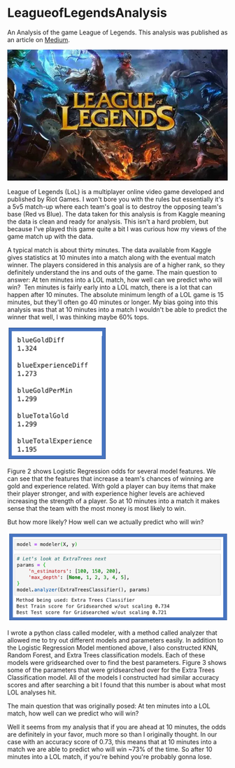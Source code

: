 # LeagueofLegendsAnalysis
An Analysis of the game League of Legends. This analysis was published as an article on [Medium](https://medium.com/@jareddelora/analyzing-league-of-legends-bacc71f45026?sk=8a2da716c95b6ae265eb29e32b1e26c4).  

![](./images/League-of-Legends.jpeg)

League of Legends (LoL) is a multiplayer online video game developed and published by Riot Games. I won't bore you with the rules but essentially it's a 5v5 match-up where each team's goal is to destroy the opposing team's base (Red vs Blue). The data taken for this analysis is from Kaggle meaning the data is clean and ready for analysis. This isn't a hard problem, but because I've played this game quite a bit I was curious how my views of the game match up with the data. 
  
A typical match is about thirty minutes. The data available from Kaggle gives statistics at 10 minutes into a match along with the eventual match winner. The players considered in this analysis are of a higher rank, so they definitely understand the ins and outs of the game.
The main question to answer: At ten minutes into a LOL match, how well can we predict who will win? 
Ten minutes is fairly early into a LOL match, there is a lot that can happen after 10 minutes. The absolute minimum length of a LOL game is 15 minutes, but they'll often go 40 minutes or longer. My bias going into this analysis was that at 10 minutes into a match I wouldn't be able to predict the winner that well, I was thinking maybe 60% tops.  
  
![](./images/metrics1.png)  
  
Figure 2 shows Logistic Regression odds for several model features. We can see that the features that increase a team's chances of winning are gold and experience related. With gold a player can buy items that make their player stronger, and with experience higher levels are achieved increasing the strength of a player. So at 10 minutes into a match it makes sense that the team with the most money is most likely to win.  
  
But how more likely? How well can we actually predict who will win?  
  
![](./images/metrics2.png)  
   
I wrote a python class called modeler, with a method called analyzer that allowed me to try out different models and parameters easily. In addition to the Logistic Regression Model mentioned above, I also constructed KNN, Random Forest, and Extra Trees classification models. Each of these models were gridsearched over to find the best parameters. Figure 3 shows some of the parameters that were gridsearched over for the Extra Trees Classification model. All of the models I constructed had similar accuracy scores and after searching a bit I found that this number is about what most LOL analyses hit.   
  
The main question that was originally posed: At ten minutes into a LOL match, how well can we predict who will win?  
  
Well it seems from my analysis that if you are ahead at 10 minutes, the odds are definitely in your favor, much more so than I originally thought. In our case with an accuracy score of 0.73, this means that at 10 minutes into a match we are able to predict who will win ~73% of the time. So after 10 minutes into a LOL match, if you're behind you're probably gonna lose.  